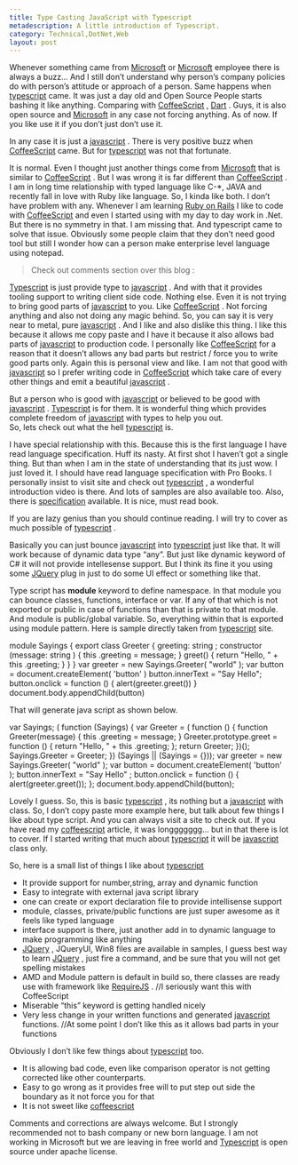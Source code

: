 ```yaml
---
title: Type Casting JavaScript with Typescript
metadescription: A little introduction of Typescript.
category: Technical,DotNet,Web
layout: post
---
```

Whenever something came from [Microsoft][1] or [Microsoft][1] employee there is always a buzz… And I still don’t understand why person’s company policies do with person’s attitude or approach of a person. Same happens when [typescript][2] came. It was just a day old and Open Source People starts bashing it like anything. Comparing with [CoffeeScript][3] , [Dart][4] . Guys, it is also open source and [Microsoft][1] in any case not forcing anything. As of now. If you like use it if you don’t just don’t use it. 

In any case it is just a [javascript][5] . There is very positive buzz when [CoffeeScript][3] came. But for [typescript][2] was not that fortunate.

It is normal. Even I thought just another things come from [Microsoft][1] that is similar to [CoffeeScript][3] . But I was wrong it is far different than [CoffeeScript][3] . I am in long time relationship with typed language like C-*, JAVA and recently fall in love with Ruby like language. So, I kinda like both. I don’t have problem with any. Whenever I am learning [Ruby on Rails][6] I like to code with [CoffeeScript][3] and even I started using with my day to day work in .Net. But there is no symmetry in that. I am missing that. And typescript came to solve that issue. Obviously some people claim that they don’t need good tool but still I wonder how can a person make enterprise level language using notepad.

> Check out comments section over this blog :  

[Typescript][2] is just provide type to [javascript][5] . And with that it provides tooling support to writing client side code. Nothing else. Even it is not trying to bring good parts of [javascript][5] to you. Like [CoffeeScript][3] . Not forcing anything and also not doing any magic behind. So, you can say it is very near to metal, pure [javascript][5] . And I like and also dislike this thing. I like this because it allows me copy paste and I have it because it also allows bad parts of [javascript][5] to production code. I personally like [CoffeeScript][3] for a reason that it doesn’t allows any bad parts but restrict / force you to write good parts only. Again this is personal view and like. I am not that good with [javascript][5] so I prefer writing code in [CoffeeScript][3] which take care of every other things and emit a beautiful [javascript][5] . 

But a person who is good with [javascript][5] or believed to be good with [javascript][5] . [Typescript][2] is for them. It is wonderful thing which provides complete freedom of [javascript][5] with types to help you out.   
So, lets check out what the hell [typescript][2] is.

I have special relationship with this. Because this is the first language I have read language specification. Huff its nasty. At first shot I haven’t got a single thing. But than when I am in the state of understanding that its just wow. I just loved it. I should have read language specification with Pro Books. I personally insist to visit site and check out [typescript][2] , a wonderful introduction video is there. And lots of samples are also available too. Also, there is [specification][7] available. It is nice, must read book.

If you are lazy genius than you should continue reading. I will try to cover as much possible of [typescript][2] .

Basically you can just bounce [javascript][5] into [typescript][2] just like that. It will work because of dynamic data type “any”. But just like dynamic keyword of C# it will not provide intellesense support. But I think its fine it you using some [JQuery][7] plug in just to do some UI effect or something like that.

Type script has **module** keyword to define namespace. In that module you can bounce classes, functions, interface or var. If any of that which is not exported or public in case of functions than that is private to that module. And module is public/global variable. So, everything within that is exported using module pattern. Here is sample directly taken from [typescript][2] site. 
  
  module Sayings { 
    export class Greeter { 
      greeting: string ; 
      constructor (message: string ) { 
        this .greeting = message; 
      } 
      greet() { 
      return "Hello, " + this .greeting; } 
      } 
    } 
    var greeter = new Sayings.Greeter( "world" ); 
    var button = document.createElement( 'button' ) 
    button.innerText = "Say Hello"; 
    button.onclick = function () { 
      alert(greeter.greet()) 
    } 
    document.body.appendChild(button) 

That will generate java script as shown below.

  var Sayings; 
  ( function (Sayings) { 
    var Greeter = ( function () { 
      function Greeter(message) { 
        this .greeting = message; 
        } 
        Greeter.prototype.greet = function () { 
        return "Hello, " + this .greeting; }; 
        return Greeter; })(); 
        Sayings.Greeter = Greeter; })
        (Sayings || (Sayings = {})); 
        var greeter = new Sayings.Greeter( "world" ); 
        var button = document.createElement( 'button' ); 
        button.innerText = "Say Hello" ; 
        button.onclick = function () { 
          alert(greeter.greet()); }; 
        document.body.appendChild(button); 


Lovely I guess. So, this is basic [typescript][2] , its nothing but a [javascript][5] with class. So, I don’t copy paste more example here, but talk about few things I like about type script. And you can always visit a site to check out. If you have read my [coffeescript][3] article, it was longgggggg… but in that there is lot to cover. If I started writing that much about [typescript][2] it will be [javascript][5] class only.

So, here is a small list of things I like about [typescript][2] 

*   It provide support for number,string, array and dynamic function
*   Easy to integrate with external java script library
*   one can create or export declaration file to provide intellisense support
*   module, classes, private/public functions are just super awesome as it feels like typed language
*   interface support is there, just another add in to dynamic language to make programming like anything
*   [JQuery][8] , JQueryUI, Win8 files are available in samples, I guess best way to learn [JQuery][8] , just fire a command, and be sure that you will not get spelling mistakes 
*   AMD and Module pattern is default in build so, there classes are ready use with framework like [RequireJS][9] . //I seriously want this with CoffeeScript 
*   Miserable “this” keyword is getting handled nicely
*   Very less change in your written functions and generated [javascript][5] functions. //At some point I don’t like this as it allows bad parts in your functions 

Obviously I don’t like few things about [typescript][2] too.

*   It is allowing bad code, even like comparison operator is not getting corrected like other counterparts.
*   Easy to go wrong as it provides free will to put step out side the boundary as it not force you for that
*   It is not sweet like [coffeescript][3]

Comments and corrections are always welcome. But I strongly recommended not to bash company or new born language. I am not working in Microsoft but we are leaving in free world and [Typescript][2] is open source under apache license.

 [1]: https://www.microsoft.com
 [2]: http://www.typescriptlang.org
 [3]: http://kunjan.in/archives/coffee-with-coffeescript
 [4]: http://www.dartlang.org/
 [5]: http://vanilla-js.com/
 [6]: http://rubyonrails.org/
 [7]: http://go.microsoft.com/fwlink/?LinkId=267238
 [8]: http://jquery.com/
 [9]: http://www.requirejs.org/